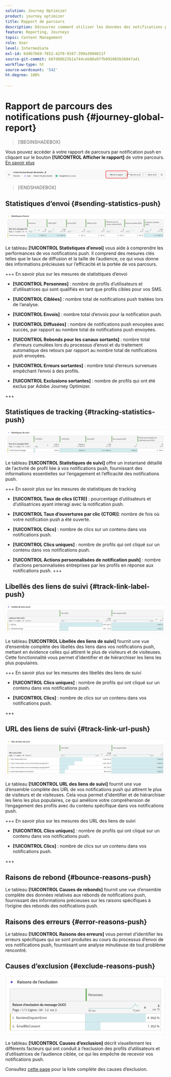 ```yaml
---
solution: Journey Optimizer
product: journey optimizer
title: Rapport de parcours
description: Découvrez comment utiliser les données des notifications push du rapport de parcours
feature: Reporting, Journeys
topic: Content Management
role: User
level: Intermediate
exl-id: 6d4b7669-7852-42f0-9347-399a3994011f
source-git-commit: b6fd60b23b1a744ceb80a97fb092065b36847a41
workflow-type: ht
source-wordcount: '542'
ht-degree: 100%

---
```


# Rapport de parcours des notifications push {#journey-global-report}

>[!BEGINSHADEBOX]

Vous pouvez accéder à votre rapport de parcours par notification push en cliquant sur le bouton **[!UICONTROL Afficher le rapport]** de votre parcours. [En savoir plus](report-gs-cja.md)

![](assets/report-access-jo.png)

>[!ENDSHADEBOX]

## Statistiques d’envoi {#sending-statistics-push}

![](assets/cja-campaign-push-sending-stat.png)

Le tableau **[!UICONTROL Statistiques d’envoi]** vous aide à comprendre les performances de vos notifications push. Il comprend des mesures clés telles que le taux de diffusion et la taille de l’audience, ce qui vous donne des informations précieuses sur l’efficacité et la portée de vos parcours.

+++ En savoir plus sur les mesures de statistiques d’envoi

* **[!UICONTROL Personnes]** : nombre de profils d’utilisateurs et d’utilisatrices qui sont qualifiés en tant que profils cibles pour vos SMS.

* **[!UICONTROL Ciblées]** : nombre total de notifications push traitées lors de l’analyse.

* **[!UICONTROL Envois]** : nombre total d’envois pour la notification push.

* **[!UICONTROL Diffusées]** : nombre de notifications push envoyées avec succès, par rapport au nombre total de notifications push envoyées.

* **[!UICONTROL Rebonds pour les canaux sortants]** : nombre total d’erreurs cumulées lors du processus d’envoi et du traitement automatique des retours par rapport au nombre total de notifications push envoyées.

* **[!UICONTROL Erreurs sortantes]** : nombre total d’erreurs survenues empêchant l’envoi à des profils.

* **[!UICONTROL Exclusions sortantes]** : nombre de profils qui ont été exclus par Adobe Journey Optimizer.

+++

## Statistiques de tracking {#tracking-statistics-push}

![](assets/cja-campaign-push-track-stat.png)

Le tableau **[!UICONTROL Statistiques de suivi]** offre un instantané détaillé de l’activité de profil liée à vos notifications push, fournissant des informations essentielles sur l’engagement et l’efficacité des notifications push.

+++ En savoir plus sur les mesures de statistiques de tracking

* **[!UICONTROL Taux de clics (CTR)]** : pourcentage d’utilisateurs et d’utilisatrices ayant interagi avec la notification push.

* **[!UICONTROL Taux d’ouvertures par clic (CTOR)]**: nombre de fois où votre notification push a été ouverte.

* **[!UICONTROL Clics]** : nombre de clics sur un contenu dans vos notifications push.

* **[!UICONTROL Clics uniques]** : nombre de profils qui ont cliqué sur un contenu dans vos notifications push.

* **[!UICONTROL Actions personnalisées de notification push]** : nombre d’actions personnalisées entreprises par les profils en réponse aux notifications push.
+++

## Libellés des liens de suivi {#track-link-label-push}

![](assets/cja-campaign-push-link-labels.png)

Le tableau **[!UICONTROL Libellés des liens de suivi]** fournit une vue d’ensemble complète des libellés des liens dans vos notifications push, mettant en évidence celles qui attirent le plus de visiteurs et de visiteuses. Cette fonctionnalité vous permet d’identifier et de hiérarchiser les liens les plus populaires.

+++ En savoir plus sur les mesures des libellés des liens de suivi

* **[!UICONTROL Clics uniques]** : nombre de profils qui ont cliqué sur un contenu dans vos notifications push.

* **[!UICONTROL Clics]** : nombre de clics sur un contenu dans vos notifications push.

+++

## URL des liens de suivi {#track-link-url-push}

![](assets/cja-campaign-push-link-urls.png)

Le tableau **[!UICONTROL URL des liens de suivi]** fournit une vue d’ensemble complète des URL de vos notifications push qui attirent le plus de visiteurs et de visiteuses. Cela vous permet d’identifier et de hiérarchiser les liens les plus populaires, ce qui améliore votre compréhension de l’engagement des profils avec du contenu spécifique dans vos notifications push.

+++ En savoir plus sur les mesures des URL des liens de suivi

* **[!UICONTROL Clics uniques]** : nombre de profils qui ont cliqué sur un contenu dans vos notifications push.

* **[!UICONTROL Clics]** : nombre de clics sur un contenu dans vos notifications push.

+++

## Raisons de rebond {#bounce-reasons-push}

Le tableau **[!UICONTROL Causes de rebonds]** fournit une vue d’ensemble complète des données relatives aux rebonds de notifications push, fournissant des informations précieuses sur les raisons spécifiques à l’origine des rebonds des notifications push.

## Raisons des erreurs {#error-reasons-push}

Le tableau **[!UICONTROL Raisons des erreurs]** vous permet d’identifier les erreurs spécifiques qui se sont produites au cours du processus d’envoi de vos notifications push, fournissant une analyse minutieuse de tout problème rencontré.

## Causes d’exclusion {#exclude-reasons-push}

![](assets/cja-campaign-push-excluded.png)

Le tableau **[!UICONTROL Causes d’exclusion]** décrit visuellement les différents facteurs qui ont conduit à l’exclusion des profils d’utilisateurs et d’utilisatrices de l’audience ciblée, ce qui les empêche de recevoir vos notifications push.

Consultez [cette page](exclusion-list.md) pour la liste complète des causes d’exclusion.

